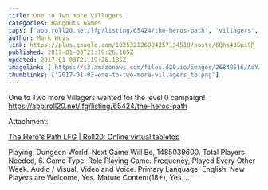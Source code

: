 ```yaml
---
title: One to Two more Villagers
categories: Hangouts Games
tags: ['app.roll20.net/lfg/listing/65424/the-heros-path', 'villagers', 'wanted', 'level']
author: Mark Weis
link: https://plus.google.com/102532126904257134510/posts/6Qhs43Gpi9R
published: 2017-01-03T21:19:26.185Z
updated: 2017-01-03T21:19:26.185Z
imagelink: ['https://s3.amazonaws.com/files.d20.io/images/26840516/AaYJUgO-tsFJQ_gAoJHl2Q/med.jpg?1483239227313']
thumblinks: ['2017-01-03-one-to-two-more-villagers_tb.png']
---
```


One to Two more Villagers wanted for the level 0 campaign! <a href="https://app.roll20.net/lfg/listing/65424/the-heros-path" class="ot-anchor">https://app.roll20.net/lfg/listing/65424/the-heros-path</a>


Attachment:

<a href='https://app.roll20.net/lfg/listing/65424/the-heros-path'>The Hero's Path LFG | Roll20: Online virtual tabletop</a>


Playing, Dungeon World. Next Game Will Be, 1485039600. Total Players Needed, 6. Game Type, Role Playing Game. Frequency, Played Every Other Week. Audio / Visual, Video and Voice. Primary Language, English. New Players are Welcome, Yes. Mature Content(18+), Yes ...